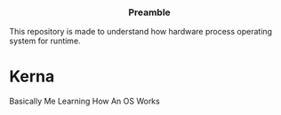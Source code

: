 <center><h3>Preamble</h3></center>

This repository is made to understand how hardware process operating system for runtime.

# Kerna
Basically Me Learning How An OS Works
